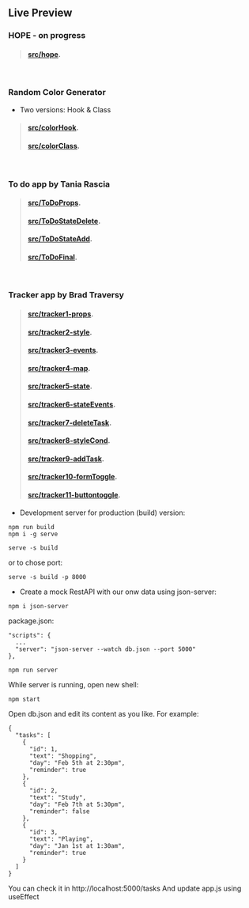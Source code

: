 ## Live Preview

### HOPE - on progress

>#### [src/hope](https://react-hope.netlify.app/).   

<br/>

### Random Color Generator
* Two versions: Hook & Class

>#### [src/colorHook](https://react-colorhook.netlify.app/).  
>#### [src/colorClass](https://react-colorclass.netlify.app/).  

<br/>

### To do app by Tania Rascia

>#### [src/ToDoProps](https://react-tania-todoprops.netlify.app/).
>#### [src/ToDoStateDelete](https://react-tania-statedelete.netlify.app/).
>#### [src/ToDoStateAdd](https://react-tania-stateadd.netlify.app/).
>#### [src/ToDoFinal](https://react-tania-todo.netlify.app/).   

<br/>

### Tracker app by Brad Traversy

>#### [src/tracker1-props](https://react-traversy-props.netlify.app).
>#### [src/tracker2-style](https://react-traversy-style.netlify.app).
>#### [src/tracker3-events](https://react-traversy-events.netlify.app).
>#### [src/tracker4-map](https://react-traversy-map.netlify.app).
>#### [src/tracker5-state](https://react-traversy-state.netlify.app).
>#### [src/tracker6-stateEvents](https://react-traversy-stateevents.netlify.app).
>#### [src/tracker7-deleteTask](https://react-traversy-deletetask.netlify.app).
>#### [src/tracker8-styleCond](https://react-traversy-conditional.netlify.app/).
>#### [src/tracker9-addTask](https://react-traversy-addtask.netlify.app/).
>#### [src/tracker10-formToggle](https://react-traversy-formtoggle.netlify.app/).
>#### [src/tracker11-buttontoggle](https://react-traversy-buttontoggle.netlify.app/).



* Development server for production (build) version:
```
npm run build
npm i -g serve
```
```
serve -s build
```
or to chose port:
```
serve -s build -p 8000
```

* Create a mock RestAPI with our onw data using json-server:
```
npm i json-server
```
package.json:
```
"scripts": {
  ...
  "server": "json-server --watch db.json --port 5000"
},
```
```
npm run server
```
While server is running, open new shell:
```
npm start
```
Open db.json and edit its content as you like.
For example:
```
{
  "tasks": [
    {
      "id": 1,
      "text": "Shopping",
      "day": "Feb 5th at 2:30pm",
      "reminder": true
    },
    {
      "id": 2,
      "text": "Study",
      "day": "Feb 7th at 5:30pm",
      "reminder": false
    },
    {
      "id": 3,
      "text": "Playing",
      "day": "Jan 1st at 1:30am",
      "reminder": true
    }
  ]
}
```
You can check it in http://localhost:5000/tasks
And update app.js using useEffect
